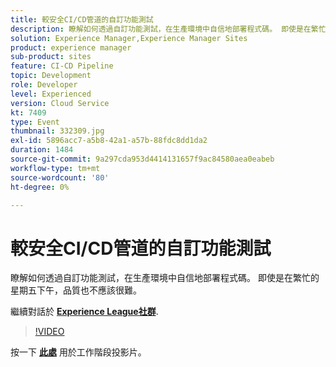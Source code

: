 ```yaml
---
title: 較安全CI/CD管道的自訂功能測試
description: 瞭解如何透過自訂功能測試，在生產環境中自信地部署程式碼。 即使是在繁忙的星期五下午，品質也不應該很難。
solution: Experience Manager,Experience Manager Sites
product: experience manager
sub-product: sites
feature: CI-CD Pipeline
topic: Development
role: Developer
level: Experienced
version: Cloud Service
kt: 7409
type: Event
thumbnail: 332309.jpg
exl-id: 5896acc7-a5b8-42a1-a57b-88fdc8dd1da2
duration: 1484
source-git-commit: 9a297cda953d4414131657f9ac84580aea0eabeb
workflow-type: tm+mt
source-wordcount: '80'
ht-degree: 0%

---
```


# 較安全CI/CD管道的自訂功能測試

瞭解如何透過自訂功能測試，在生產環境中自信地部署程式碼。 即使是在繁忙的星期五下午，品質也不應該很難。

繼續對話於 **[Experience League社群](https://adobe.ly/36Yd3v6)**.

>[!VIDEO](https://video.tv.adobe.com/v/332309/?quality=12&learn=on&hidetitle=true)

按一下 **[此處](/help/adobe-developers-live/assets/custom-functional-tests-cicd.pdf)** 用於工作階段投影片。
